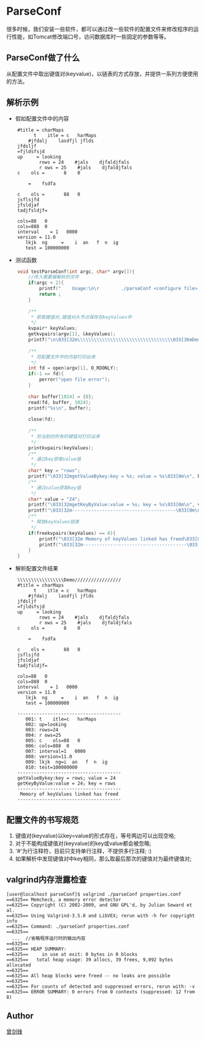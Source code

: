 # ParseConf

很多时候，我们安装一些软件，都可以通过改一些软件的配置文件来修改程序的运行性能，如Tomcat修改端口号，访问数据库时一些固定的参数等等。


## ParseConf做了什么

从配置文件中取出键值对(keyvalue)，以链表的方式存放，并提供一系列方便使用的方法。

## 解析示例

* 假如配置文件中的内容 

```
    #title = charMaps
          t    itle = c   harMaps
        #jfdalj    lasdfjl jflds
    jfdsljf
    =fjldsfsjd
    up     = looking
            rows = 24    #jals    djfaldjfals
            r ows = 25    #jals    djfaldjfals
    c    ols =       8    0
    
        =    fsdfa
    
    c    ols =       88   0
    jsflsjfd
    jfsldjaf
    tadjfsldjf=
    
    cols=88   0
    cols=888  0
    interval    = 1   0000
    version = 11.0
       lkjk  ng     =    i  an   f  n  ig
       test = 100000000     
```

* 测试函数
```C
    void testParseConf(int argc, char* argv[]){
        //传入需要被解析的文件
        if(argc < 2){
            printf("    Usage:\n\r        ./parseConf <configure file> \n\n");
            return ;
        }
    
        /**
         * 获取键值对,键值对头节点保存在keyValues中
         */
        kvpair* keyValues;
        getkvpairs(argv[1], &keyValues);
        printf("\n\033[32m\\\\\\\\\\\\\\\\\\\\\\\\\\\\\\\\\\\033[36mDemo\033[32m/////////////////\033[0m\n");
    
        /**
         * 将配置文件中的内容打印出来
         */
        int fd = open(argv[1], O_RDONLY);
        if(-1 == fd){
            perror("open file error");
        }
    
        char buffer[1024] = {0};
        read(fd, buffer, 1024);
        printf("%s\n", buffer);
    
        close(fd);
    
        /**
         * 将当前的所有的键值对打印出来
         */
        printkvpairs(keyValues);
        /**
         * 通过key获取value值
         */
        char* key = "rows";
        printf("\033[32mgetValueBykey:key = %s; value = %s\033[0m\n", key, key2val(key, keyValues));
        /**
         * 通过value获取key值
         */
        char* value = "24";
        printf("\033[32mgetKeyByValue:value = %s; key = %s\033[0m\n", value, val2key(value, keyValues));
        printf("\033[32m--------------------------------------\033[0m\n");
        /**
         * 释放keyValues链表
         */
        if(freekvpairs(keyValues) == 0){
            printf("\033[32m Memory of keyValues linked has freed\033[0m\n");
            printf("\033[32m--------------------------------------\033[0m\n");
        }
    }
```

* 解析配置文件结果

```
    \\\\\\\\\\\\\\\\\Demo/////////////////
    #title = charMaps
          t    itle = c   harMaps
        #jfdalj    lasdfjl jflds
    jfdsljf
    =fjldsfsjd
    up     = looking
            rows = 24    #jals    djfaldjfals
            r ows = 25    #jals    djfaldjfals
    c    ols =       8    0
    
        =    fsdfa
    
    c    ols =       88   0
    jsflsjfd
    jfsldjaf
    tadjfsldjf=
    
    cols=88   0
    cols=888  0
    interval    = 1   0000
    version = 11.0
       lkjk  ng     =    i  an   f  n  ig
       test = 100000000     
    
    --------------------------------------
       001: t    itle=c   harMaps
       002: up=looking
       003: rows=24
       004: r ows=25
       005: c    ols=88   0
       006: cols=888  0
       007: interval=1   0000
       008: version=11.0
       009: lkjk  ng=i  an   f  n  ig
       010: test=100000000
    --------------------------------------
    getValueBykey:key = rows; value = 24
    getKeyByValue:value = 24; key = rows
    --------------------------------------
     Memory of keyValues linked has freed
    --------------------------------------
```

## 配置文件的书写规范
1. 键值对(keyvalue)以key=value的形式存在，等号两边可以出现空格;
2. 对于不能构成键值对(keyvalue)的key或value都会被忽略;
3. '#'为行注释符，目前只支持单行注释，不提供多行注释;  :)
4. 如果解析中发现键值对中key相同，那么取最后那次的键值对为最终键值对;

## valgrind内存泄露检查
    [user@localhost parseConf]$ valgrind ./parseConf properties.conf 
    ==6325== Memcheck, a memory error detector
    ==6325== Copyright (C) 2002-2009, and GNU GPL'd, by Julian Seward et al.
    ==6325== Using Valgrind-3.5.0 and LibVEX; rerun with -h for copyright info
    ==6325== Command: ./parseConf properties.conf
    ==6325== 
      ...  //省略程序运行时的输出内容
    ==6325== 
    ==6325== HEAP SUMMARY:
    ==6325==     in use at exit: 0 bytes in 0 blocks
    ==6325==   total heap usage: 39 allocs, 39 frees, 9,092 bytes allocated
    ==6325== 
    ==6325== All heap blocks were freed -- no leaks are possible
    ==6325== 
    ==6325== For counts of detected and suppressed errors, rerun with: -v
    ==6325== ERROR SUMMARY: 0 errors from 0 contexts (suppressed: 12 from 8)

## Author

[曾剑锋](http://www.cnblogs.com/zengjfgit/)
